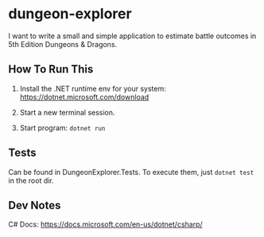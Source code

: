 # dungeon-explorer
I want to write a small and simple application to estimate battle outcomes in 5th Edition Dungeons &amp; Dragons.

## How To Run This

1. Install the .NET runtime env for your system:
   https://dotnet.microsoft.com/download
   
2. Start a new terminal session.

3. Start program: `dotnet run`

## Tests

Can be found in DungeonExplorer.Tests. To execute them, just `dotnet test` in the root dir.

## Dev Notes

C# Docs: https://docs.microsoft.com/en-us/dotnet/csharp/
